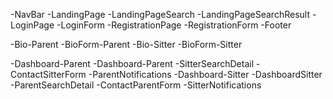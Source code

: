 -NavBar
-LandingPage
    -LandingPageSearch
        -LandingPageSearchResult
    -LoginPage
        -LoginForm
    -RegistrationPage
        -RegistrationForm
    -Footer

-Bio-Parent
    -BioForm-Parent
-Bio-Sitter
    -BioForm-Sitter

-Dashboard-Parent
    -Dashboard-Parent
    -SitterSearchDetail
    -ContactSitterForm
    -ParentNotifications
-Dashboard-Sitter
    -DashboardSitter
    -ParentSearchDetail
    -ContactParentForm
    -SitterNotifications